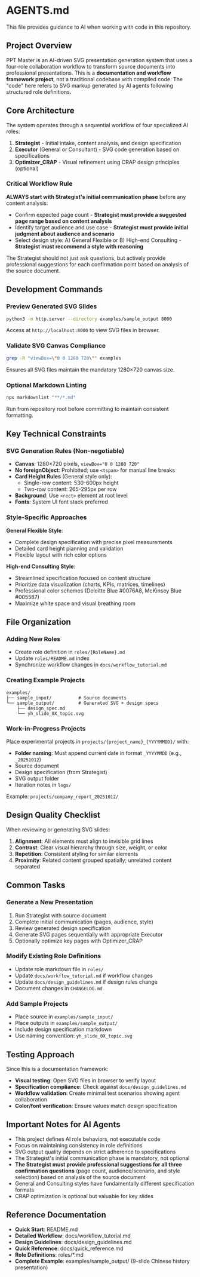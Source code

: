 # AGENTS.md

This file provides guidance to AI when working with code in this repository.

## Project Overview

PPT Master is an AI-driven SVG presentation generation system that uses a four-role collaboration workflow to transform source documents into professional presentations. This is a **documentation and workflow framework project**, not a traditional codebase with compiled code. The "code" here refers to SVG markup generated by AI agents following structured role definitions.

## Core Architecture

The system operates through a sequential workflow of four specialized AI roles:

1. **Strategist** - Initial intake, content analysis, and design specification
2. **Executor** (General or Consultant) - SVG code generation based on specifications
3. **Optimizer_CRAP** - Visual refinement using CRAP design principles (optional)

### Critical Workflow Rule

**ALWAYS start with Strategist's initial communication phase** before any content analysis:

- Confirm expected page count - **Strategist must provide a suggested page range based on content analysis**
- Identify target audience and use case - **Strategist must provide initial judgment about audience and scenario**
- Select design style: A) General Flexible or B) High-end Consulting - **Strategist must recommend a style with reasoning**

The Strategist should not just ask questions, but actively provide professional suggestions for each confirmation point based on analysis of the source document.

## Development Commands

### Preview Generated SVG Slides

```bash
python3 -m http.server --directory examples/sample_output 8000
```

Access at `http://localhost:8000` to view SVG files in browser.

### Validate SVG Canvas Compliance

```bash
grep -R "viewBox=\"0 0 1280 720\"" examples
```

Ensures all SVG files maintain the mandatory 1280×720 canvas size.

### Optional Markdown Linting

```bash
npx markdownlint "**/*.md"
```

Run from repository root before committing to maintain consistent formatting.

## Key Technical Constraints

### SVG Generation Rules (Non-negotiable)

- **Canvas**: 1280×720 pixels, `viewBox="0 0 1280 720"`
- **No foreignObject**: Prohibited; use `<tspan>` for manual line breaks
- **Card Height Rules** (General style only):
  - Single-row content: 530-600px height
  - Two-row content: 265-295px per row
- **Background**: Use `<rect>` element at root level
- **Fonts**: System UI font stack preferred

### Style-Specific Approaches

**General Flexible Style**:

- Complete design specification with precise pixel measurements
- Detailed card height planning and validation
- Flexible layout with rich color options

**High-end Consulting Style**:

- Streamlined specification focused on content structure
- Prioritize data visualization (charts, KPIs, matrices, timelines)
- Professional color schemes (Deloitte Blue #0076A8, McKinsey Blue #005587)
- Maximize white space and visual breathing room

## File Organization

### Adding New Roles

- Create role definition in `roles/{RoleName}.md`
- Update `roles/README.md` index
- Synchronize workflow changes in `docs/workflow_tutorial.md`

### Creating Example Projects

```
examples/
├── sample_input/          # Source documents
└── sample_output/         # Generated SVG + design specs
    ├── design_spec.md
    └── yh_slide_0X_topic.svg
```

### Work-in-Progress Projects

Place experimental projects in `projects/{project_name}_{YYYYMMDD}/` with:

- **Folder naming**: Must append current date in format `_YYYYMMDD` (e.g., `_20251012`)
- Source document
- Design specification (from Strategist)
- SVG output folder
- Iteration notes in `logs/`

Example: `projects/company_report_20251012/`

## Design Quality Checklist

When reviewing or generating SVG slides:

1. **Alignment**: All elements must align to invisible grid lines
2. **Contrast**: Clear visual hierarchy through size, weight, or color
3. **Repetition**: Consistent styling for similar elements
4. **Proximity**: Related content grouped spatially; unrelated content separated

## Common Tasks

### Generate a New Presentation

1. Run Strategist with source document
2. Complete initial communication (pages, audience, style)
3. Review generated design specification
4. Generate SVG pages sequentially with appropriate Executor
5. Optionally optimize key pages with Optimizer_CRAP

### Modify Existing Role Definitions

- Update role markdown file in `roles/`
- Update `docs/workflow_tutorial.md` if workflow changes
- Update `docs/design_guidelines.md` if design rules change
- Document changes in `CHANGELOG.md`

### Add Sample Projects

- Place source in `examples/sample_input/`
- Place outputs in `examples/sample_output/`
- Include design specification markdown
- Use naming convention: `yh_slide_0X_topic.svg`

## Testing Approach

Since this is a documentation framework:

- **Visual testing**: Open SVG files in browser to verify layout
- **Specification compliance**: Check against `docs/design_guidelines.md`
- **Workflow validation**: Create minimal test scenarios showing agent collaboration
- **Color/font verification**: Ensure values match design specification

## Important Notes for AI Agents

- This project defines AI role behaviors, not executable code
- Focus on maintaining consistency in role definitions
- SVG output quality depends on strict adherence to specifications
- The Strategist's initial communication phase is mandatory, not optional
- **The Strategist must provide professional suggestions for all three confirmation questions** (page count, audience/scenario, and style selection) based on analysis of the source document
- General and Consulting styles have fundamentally different specification formats
- CRAP optimization is optional but valuable for key slides

## Reference Documentation

- **Quick Start**: README.md
- **Detailed Workflow**: docs/workflow_tutorial.md
- **Design Guidelines**: docs/design_guidelines.md
- **Quick Reference**: docs/quick_reference.md
- **Role Definitions**: roles/\*.md
- **Complete Example**: examples/sample_output/ (9-slide Chinese history presentation)
